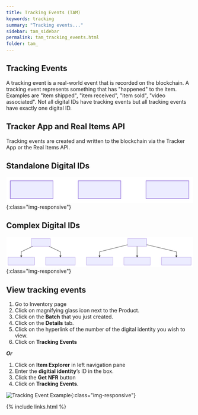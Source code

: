```yaml
---
title: Tracking Events (TAM)
keywords: tracking
summary: "Tracking events..."
sidebar: tam_sidebar
permalink: tam_tracking_events.html
folder: tam_
---
```


## Tracking Events 

A tracking event is a real-world event that is recorded on the blockchain. A tracking event represents something that has "happened" to the item.  Examples are "item shipped", "item received", "item sold", "video associated".  Not all digital IDs have tracking events but all tracking events have exactly one digital ID.

## Tracker App and Real Items API

Tracking events are created and written to the blockchain via the Tracker App or the Real Items API.

## Standalone Digital IDs

![Standalone Digital ID](tracking_events1.svg){:class="img-responsive"}

## Complex Digital IDs

![Complex Digital ID](tracking_events2.svg){:class="img-responsive"}

## View tracking events

1. Go to Inventory page
2. Click on magnifying glass icon next to the Product.
3. Click on the **Batch** that you just created.
4. Click on the **Details** tab.
5. Click on the hyperlink of the number of the digital identity you wish to view.
6. Click on **Tracking Events**

***Or***

1. Click on **Item Explorer** in left navigation pane
2. Enter the **digitial identity**’s ID in the box.
3. Click the **Get NFR** button
4. Click on **Tracking Events**.

![Tracking Event Example](tracking_event_example.png){:class="img-responsive"}

{% include links.html %}
